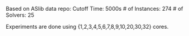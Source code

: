 Based on ASlib data repo:
	Cutoff Time: 5000s
	# of Instances: 274
	# of Solvers: 25

Experiments are done using {1,2,3,4,5,6,7,8,9,10,20,30,32} cores.
